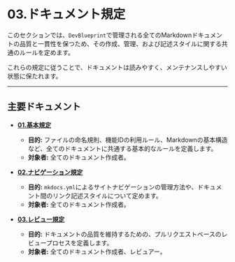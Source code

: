 # 03.ドキュメント規定

このセクションでは、`DevBlueprint`で管理される全てのMarkdownドキュメントの品質と一貫性を保つため、その作成、管理、および記述スタイルに関する共通のルールを定めます。

これらの規定に従うことで、ドキュメントは読みやすく、メンテナンスしやすい状態に保たれます。

---

## 主要ドキュメント

- **[01.基本規定](./01_基本規定.md)**
  - **目的:**
    ファイルの命名規則、機能IDの利用ルール、Markdownの基本構造など、全てのドキュメントに共通する基本的なルールを定義します。
  - **対象者:** 全てのドキュメント作成者。

- **[02.ナビゲーション規定](./02_ナビゲーション規定.md)**
  - **目的:**
    `mkdocs.yml`によるサイトナビゲーションの管理方法や、ドキュメント間のリンク記述スタイルについて定めます。
  - **対象者:** 全てのドキュメント作成者。

- **[03.レビュー規定](./03_レビュー規定.md)**
  - **目的:**
    ドキュメントの品質を維持するための、プルリクエストベースのレビュープロセスを定義します。
  - **対象者:** 全てのドキュメント作成者、レビュアー。
